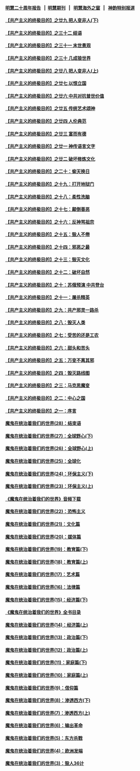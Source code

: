 #### [明慧二十周年报告](https://github.com/gfw-breaker/mh-reports/blob/master/README.md?t=07221802) &nbsp;&nbsp;|&nbsp;&nbsp;[明慧期刊](https://github.com/gfw-breaker/mh-qikan) &nbsp;&nbsp;|&nbsp;&nbsp; [明慧海外之窗](https://github.com/gfw-breaker/mh-news/blob/master/README.md?t=07221802) &nbsp;&nbsp;|&nbsp;&nbsp; [神韵特别报道](https://github.com/gfw-breaker/mh-news/blob/master/shenyun.md?t=07221802) 

#### [【共产主义的终极目的】之廿九 把人变非人(下)](../pages/nsc422/n11344140.md?t=07221802) 

#### [【共产主义的终极目的】之三十二 结语](../pages/nsc422/n11360535.md?t=07221802) 

#### [【共产主义的终极目的】之三十一 末世景观](../pages/nsc422/n11351129.md?t=07221802) 

#### [【共产主义的终极目的】之三十 几成狼世界](../pages/nsc422/n11348280.md?t=07221802) 

#### [【共产主义的终极目的】之廿八 把人变非人(上)](../pages/nsc422/n11340492.md?t=07221802) 

#### [【共产主义的终极目的】之廿七 以恨立国](../pages/nsc422/n11336944.md?t=07221802) 

#### [【共产主义的终极目的】之廿六 中共对抗普世价值](../pages/nsc422/n11324785.md?t=07221802) 

#### [【共产主义的终极目的】之廿五 传统艺术颂神](../pages/nsc422/n11296396.md?t=07221802) 

#### [【共产主义的终极目的】之廿四 人伦典范](../pages/nsc422/n11296397.md?t=07221802) 

#### [【共产主义的终极目的】之廿三 富而有德](../pages/nsc422/n11283598.md?t=07221802) 

#### [【共产主义的终极目的】之廿一 神传语言文字](../pages/nsc422/n11263265.md?t=07221802) 

#### [【共产主义的终极目的】之廿二 破坏修炼文化](../pages/nsc422/n11245728.md?t=07221802) 

#### [【共产主义的终极目的】之二十：偷天换日](../pages/nsc422/n11238846.md?t=07221802) 

#### [【共产主义的终极目的】之十九：打开地狱门](../pages/nsc422/n11206376.md?t=07221802) 

#### [【共产主义的终极目的】之十八：柔性洗脑](../pages/nsc422/n11199994.md?t=07221802) 

#### [【共产主义的终极目的】之十七：颠倒善恶](../pages/nsc422/n11179782.md?t=07221802) 

#### [【共产主义的终极目的】之十六：反神骂祖宗](../pages/nsc422/n11166798.md?t=07221802) 

#### [【共产主义的终极目的】之十五：毁人不倦](../pages/nsc422/n11166792.md?t=07221802) 

#### [【共产主义的终极目的】之十四：邪恶之最](../pages/nsc422/n11150249.md?t=07221802) 

#### [【共产主义的终极目的】之十三：毁灭文化](../pages/nsc422/n11135227.md?t=07221802) 

#### [【共产主义的终极目的】之十二：破坏自然](../pages/nsc422/n11135214.md?t=07221802) 

#### [【共产主义的终极目的】之十：苏俄预演 中共登台](../pages/nsc422/n11118424.md?t=07221802) 

#### [【共产主义的终极目的】之十一：屠杀精英](../pages/nsc422/n11118442.md?t=07221802) 

#### [【共产主义的终极目的】之九：共产邪灵一路杀](../pages/nsc422/n11114139.md?t=07221802) 

#### [【共产主义的终极目的】之八：毁灭人类](../pages/nsc422/n11108503.md?t=07221802) 

#### [【共产主义的终极目的】之七：受苦的还是工农](../pages/nsc422/n11101809.md?t=07221802) 

#### [【共产主义的终极目的】之六：甜头和苦头](../pages/nsc422/n11096971.md?t=07221802) 

#### [【共产主义的终极目的】之五：万变不离其邪](../pages/nsc422/n11091285.md?t=07221802) 

#### [【共产主义的终极目的】之四：毁灭路线图](../pages/nsc422/n11086284.md?t=07221802) 

#### [【共产主义的终极目的】之三：马克思魔变](../pages/nsc422/n11061941.md?t=07221802) 

#### [【共产主义的终极目的】之二：中心之国](../pages/nsc422/n11047728.md?t=07221802) 

#### [【共产主义的终极目的】之一：序言](../pages/nsc422/n11086077.md?t=07221802) 

#### [魔鬼在统治着我们的世界(28)：结束语](../pages/nsc422/n10936246.md?t=07221802) 

#### [魔鬼在统治着我们的世界(27)：全球野心(下)](../pages/nsc422/n10928319.md?t=07221802) 

#### [魔鬼在统治着我们的世界(26)：全球野心(上)](../pages/nsc422/n10900318.md?t=07221802) 

#### [魔鬼在统治着我们的世界(25)：全球化](../pages/nsc422/n10788205.md?t=07221802) 

#### [魔鬼在统治着我们的世界(24)：环保主义(下)](../pages/nsc422/n10695307.md?t=07221802) 

#### [魔鬼在统治着我们的世界(23)：环保主义(上)](../pages/nsc422/n10688613.md?t=07221802) 

#### [《魔鬼在统治着我们的世界》音频下载](../pages/nsc422/n10635553.md?t=07221802) 

#### [魔鬼在统治着我们的世界(22)：恐怖主义](../pages/nsc422/n10614727.md?t=07221802) 

#### [魔鬼在统治着我们的世界(21)：文化篇](../pages/nsc422/n10597706.md?t=07221802) 

#### [魔鬼在统治着我们的世界(20)：媒体篇](../pages/nsc422/n10586579.md?t=07221802) 

#### [魔鬼在统治着我们的世界(19)：教育篇(下)](../pages/nsc422/n10564808.md?t=07221802) 

#### [魔鬼在统治着我们的世界(18)：教育篇(上)](../pages/nsc422/n10526970.md?t=07221802) 

#### [魔鬼在统治着我们的世界(17)：艺术篇](../pages/nsc422/n10499093.md?t=07221802) 

#### [魔鬼在统治着我们的世界(16)：法律篇](../pages/nsc422/n10485969.md?t=07221802) 

#### [魔鬼在统治着我们的世界(15)：经济篇(下)](../pages/nsc422/n10469975.md?t=07221802) 

#### [《魔鬼在统治着我们的世界》全书目录](../pages/nsc422/n10464261.md?t=07221802) 

#### [魔鬼在统治着我们的世界(14)：经济篇(上)](../pages/nsc422/n10457370.md?t=07221802) 

#### [魔鬼在统治着我们的世界(13)：政治篇(下)](../pages/nsc422/n10448270.md?t=07221802) 

#### [魔鬼在统治着我们的世界(12)：政治篇(上)](../pages/nsc422/n10444576.md?t=07221802) 

#### [魔鬼在统治着我们的世界(11)：家庭篇(下)](../pages/nsc422/n10440961.md?t=07221802) 

#### [魔鬼在统治着我们的世界(10)：家庭篇(上)](../pages/nsc422/n10435448.md?t=07221802) 

#### [魔鬼在统治着我们的世界(9)：信仰篇](../pages/nsc422/n10432159.md?t=07221802) 

#### [魔鬼在统治着我们的世界(8)：渗透西方(下)](../pages/nsc422/n10429603.md?t=07221802) 

#### [魔鬼在统治着我们的世界(7)：渗透西方(上)](../pages/nsc422/n10426013.md?t=07221802) 

#### [魔鬼在统治着我们的世界(6)：输出革命](../pages/nsc422/n10421536.md?t=07221802) 

#### [魔鬼在统治着我们的世界(5)：东方杀戮](../pages/nsc422/n10417707.md?t=07221802) 

#### [魔鬼在统治着我们的世界(4)：欧洲发端](../pages/nsc422/n10414890.md?t=07221802) 

#### [魔鬼在统治着我们的世界(3)：毁人36计](../pages/nsc422/n10411583.md?t=07221802) 


